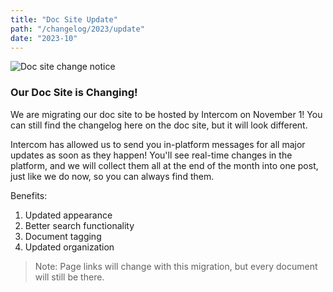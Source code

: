 ```yaml
---
title: "Doc Site Update"
path: "/changelog/2023/update"
date: "2023-10"
---
```


![Doc site change notice](/images/creativity.png)

### Our Doc Site is Changing!
We are migrating our doc site to be hosted by Intercom on November 1! You can still find the changelog here on the doc site, but it will look different.

Intercom has allowed us to send you in-platform messages for all major updates as soon as they happen! You'll see real-time changes in the platform, and we will collect them all at the end of the month into one post, just like we do now, so you can always find them. 

Benefits:
1. Updated appearance
2. Better search functionality
3. Document tagging
4. Updated organization

>Note: Page links will change with this migration, but every document will still be there. 

